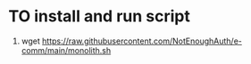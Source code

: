# TO install and run script

1. wget https://raw.githubusercontent.com/NotEnoughAuth/e-comm/main/monolith.sh
